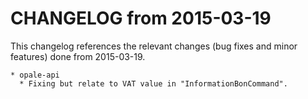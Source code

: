 CHANGELOG from 2015-03-19
===================

This changelog references the relevant changes (bug fixes and minor features) done
from 2015-03-19.


    * opale-api
	  * Fixing but relate to VAT value in "InformationBonCommand".

